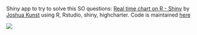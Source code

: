 Shiny app to try to solve this SO questions: [Real time chart on R - Shiny][1] by
[Joshua Kunst][2] using R, Rstudio, shiny, highcharter.
Code is maintained [here][3]
        
[1]: https://t.co/UUOsfRxzL6
[2]: http://jkunst.com
[3]: https://github.com/jbkunst/shiny-apps-highcharter

![](screenshot.gif)